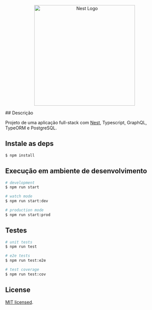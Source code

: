<p align="center">
  <a href="http://nestjs.com/" target="blank"><img src="https://nestjs.com/img/logo_text.svg" width="320" alt="Nest Logo" /></a>
</p>
## Descrição

Projeto de uma aplicação full-stack com [Nest](https://github.com/nestjs/nest), Typescript, GraphQL, TypeORM e PostgreSQL.

## Instale as deps

```bash
$ npm install
```

## Execução em ambiente de desenvolvimento

```bash
# development
$ npm run start

# watch mode
$ npm run start:dev

# production mode
$ npm run start:prod
```

## Testes

```bash
# unit tests
$ npm run test

# e2e tests
$ npm run test:e2e

# test coverage
$ npm run test:cov
```

## License

[MIT licensed](LICENSE).
